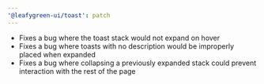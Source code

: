 ```yaml
---
'@leafygreen-ui/toast': patch
---
```


- Fixes a bug where the toast stack would not expand on hover
- Fixes a bug where toasts with no description would be improperly placed when expanded
- Fixes a bug where collapsing a previously expanded stack could prevent interaction with the rest of the page
